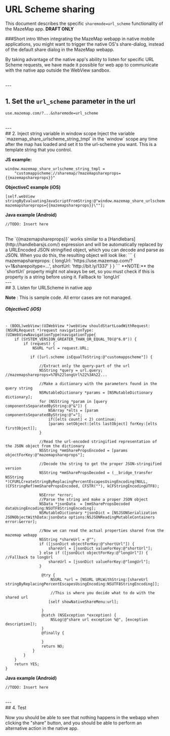 
# URL Scheme sharing
This document describes the specific `sharemode=url_scheme` functionality of the MazeMap app.
**DRAFT ONLY**

###Short intro
When integrating the MazeMap webapp in native mobile applications, you might want to trigger the native OS's share-dialog, instead of the default share dialog in the MazeMap webapp.

By taking advantage of the native app's ability to listen for specific URL Scheme requests, we have made it possible for web app to communicate with the native app outside the WebView sandbox.

<br>
---
<br>

## 1. Set the `url_scheme` parameter in the url
`use.mazemap.com/?...&sharemode=url_scheme`

<br>
---
<br>
## 2. Inject string variable in window scope
Inject the variable `mazemap_share_urlscheme_string_tmpl` in the `window` scope any time after the map has loaded and set it to the url-scheme you want. This is a template string that you control.

 **JS example:**
```
window.mazemap_share_urlscheme_string_tmpl =
    "customappscheme://sharemap/?mazemapshareprops={{mazemapshareprops}}"
```

**ObjectiveC example (iOS)**
```
[self.webView stringByEvaluatingJavaScriptFromString:@"window.mazemap_share_urlscheme_string_tmpl=\"customappscheme://sharemap/?mazemapshareprops={{mazemapshareprops}}\""];
```

**Java example (Android)**
```
//TODO: Insert here
```
<br>
 The `{{mazemapshareprops}}` works similar to a [Handlebars](http://handlebarsjs.com/) expression and will be automatically replaced by a URLEncoded JSON stringified object, which you can decode and parse as JSON. When you do this, the resulting object will look like:
 ```
    {
      mazemapshareprops:
      {
        longUrl: 'https://use.mazemap.com/?v=1&sharepoitype=...',
        shortUrl: 'http://bit.ly/1337'
      }
    }
 ```
 **NOTE:** the `shortUrl` property might not always be set, so you must check if this is property is a string before using it. Fallback to `longUrl`


<br>
---
<br>
## 3. Listen for URLScheme in native app

**Note** : This is sample code. All error cases are not managed.

##### ObjectiveC (iOS)


```

- (BOOL)webView:(UIWebView *)webView shouldStartLoadWithRequest:(NSURLRequest *)request navigationType:(UIWebViewNavigationType)navigationType{
    if (SYSTEM_VERSION_GREATER_THAN_OR_EQUAL_TO(@"6.0")) {
        if (request) {
            NSURL *url = request.URL;

           if ([url.scheme isEqualToString:@"customappscheme"]) {

               //Extract only the query-part of the url
               NSString *query = url.query; //mazemapshareprops=%7B%22longUrl%22%3A%22...

               //Make a dictionary with the parameters found in the query string
               NSMutableDictionary *params = [NSMutableDictionary dictionary];
               for (NSString *param in [query componentsSeparatedByString:@"&"]) {
                   NSArray *elts = [param componentsSeparatedByString:@"="];
                   if([elts count] < 2) continue;
                   [params setObject:[elts lastObject] forKey:[elts firstObject]];
               }

               //Read the url-encoded stringified representation of the JSON object from the dictionary
               NSString *mmSharePropsEncoded = [params objectForKey:@"mazemapshareprops"];

               //Decode the string to get the proper JSON-stringified version
               NSString *mmSharePropsDecoded = (__bridge_transfer NSString *)CFURLCreateStringByReplacingPercentEscapesUsingEncoding(NULL, (CFStringRef)mmSharePropsEncoded, CFSTR(""), kCFStringEncodingUTF8);

               NSError *error;
               //Parse the string and make a proper JSON object
               NSData *jsonData  = [mmSharePropsDecoded dataUsingEncoding:NSUTF8StringEncoding];
               NSMutableDictionary *jsonDict = [NSJSONSerialization JSONObjectWithData:jsonData options:NSJSONReadingMutableContainers error:&error];

               //Now we can read the actual properties shared from the mazemap webapp
               NSString *shareUrl = @"";
               if ([jsonDict objectForKey:@"shortUrl"]) {
                   shareUrl = [jsonDict valueForKey:@"shortUrl"];
               } else if ([jsonDict objectForKey:@"longUrl"]) { //Fallback to longUrl
                   shareUrl = [jsonDict valueForKey:@"longUrl"];
               }

                @try {
                    NSURL *url = [NSURL URLWithString:[shareUrl stringByReplacingPercentEscapesUsingEncoding:NSUTF8StringEncoding]];

                    //This is where you decide what to do with the shared url
                   [self showNativeShareMenu:url];

                }
                @catch (NSException *exception) {
                    NSLog(@"share url exception %@", [exception description]);
                }
                @finally {

                }
                return NO;
            }
        }
    }
    return YES;
}

```
**Java example (Android)**
```
//TODO: Insert here
```

<br>
---
<br>
## 4. Test

Now you should be able to see that nothing happens in the webapp when clicking the "share" button, and you should be able to perform an alternative action in the native app.

<br><br>
